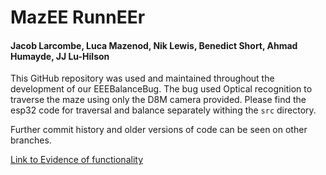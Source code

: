 # MazEE RunnEEr

#### Jacob Larcombe, Luca Mazenod, Nik Lewis, Benedict Short, Ahmad Humayde, JJ Lu-Hilson

This GitHub repository was used and maintained throughout the development of our EEEBalanceBug. The bug used Optical recognition to traverse the maze using only the D8M camera provided. Please find the esp32 code for traversal and balance separately withing the ```src``` directory. 

Further commit history and older versions of code can be seen on other branches.

[Link to Evidence of functionality](https://imperiallondon-my.sharepoint.com/personal/nl621_ic_ac_uk/_layouts/15/onedrive.aspx?id=%2Fpersonal%2Fnl621%5Fic%5Fac%5Fuk%2FDocuments%2FEEEBalanceBug&view=0)



